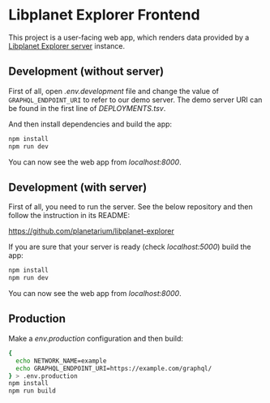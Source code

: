 Libplanet Explorer Frontend
===========================

This project is a user-facing web app, which renders data provided by
a [Libplanet Explorer server][] instance.

[Libplanet Explorer server]: https://github.com/planetarium/libplanet-explorer


Development (without server)
----------------------------

First of all, open *.env.development* file and change the value of
`GRAPHQL_ENDPOINT_URI` to refer to our demo server.  The demo server URI can be
found in the first line of *DEPLOYMENTS.tsv*.

And then install dependencies and build the app:

~~~~ bash
npm install
npm run dev
~~~~

You can now see the web app from *localhost:8000*.


Development (with server)
-------------------------

First of all, you need to run the server.  See the below repository and
then follow the instruction in its README:

<https://github.com/planetarium/libplanet-explorer>

If you are sure that your server is ready (check *localhost:5000*)
build the app:

~~~~ bash
npm install
npm run dev
~~~~

You can now see the web app from *localhost:8000*.


Production
----------

Make a *env.production* configuration and then build:

~~~~ bash
{
  echo NETWORK_NAME=example
  echo GRAPHQL_ENDPOINT_URI=https://example.com/graphql/
} > .env.production
npm install
npm run build
~~~~
